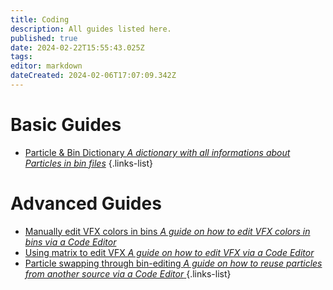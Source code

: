 ```yaml
---
title: Coding
description: All guides listed here.
published: true
date: 2024-02-22T15:55:43.025Z
tags: 
editor: markdown
dateCreated: 2024-02-06T17:07:09.342Z
---
```



# Basic Guides
- [Particle & Bin Dictionary *A dictionary with all informations about Particles in bin files*](/specific-guide/coding/particle-dictionary)
{.links-list}

# Advanced Guides

- [Manually edit VFX colors in bins *A guide on how to edit VFX colors in bins via a Code Editor*](/specific-guide/coding/man-edit-vfxcolor)
- [Using matrix to edit VFX *A guide on how to edit VFX via a Code Editor*](/specific-guide/coding/edit-vfx-using-matrix)
- [Particle swapping through bin-editing *A guide on how to reuse particles from another source via a Code Editor* ](/specific-guide/coding/Particle-swapping)
{.links-list}


